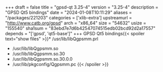 +++
draft = false
title = "gpsd-qt 3.25-4"
version = "3.25-4"
description = "GPSD Qt5 bindings"
date = "2024-01-08T10:11:29"
aliases = "/packages/221203"
categories = ['xlib-extra']
upstreamurl = "http://www.catb.org/gpsd"
arch = "x86_64"
size = "54632"
usize = "155540"
sha1sum = "83ebd7e7d6b42547074515edb02bcd92d2a17557"
depends = "['gpsd', 'qt5-base']"
+++
GPSD Qt5 bindings{{< spoiler text="show files" >}}* /usr/lib/libQgpsmm.prl
* /usr/lib/libQgpsmm.so
* /usr/lib/libQgpsmm.so.30
* /usr/lib/libQgpsmm.so.30.0.0
* /usr/lib/pkgconfig/Qgpsmm.pc
{{< /spoiler >}}